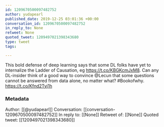 ```yaml
---
id: 1209670500097482752
author: yudapearl
published_date: 2019-12-25 03:01:36 +00:00
conversation_id: 1209670500097482752
in_reply_to: None
retweet: None
quoted_tweet: 1209497021398343680
type: tweet
tags:

---
```


This bold defense of deep learning says that
some DL folks have yet to internalize the Ladder of Causation, eg https://t.co/KBGKcmJxM8. Can any DL-insider  think of a good way to convince @Lecun that some questions cannot be answered from data alone, no matter what? #Bookofwhy. https://t.co/Kfnd2Tyj1h

### Metadata

Author: [[@yudapearl]]
Conversation: [[conversation-1209670500097482752]]
In reply to: [[None]]
Retweet of: [[None]]
Quoted tweet: [[1209497021398343680]]
